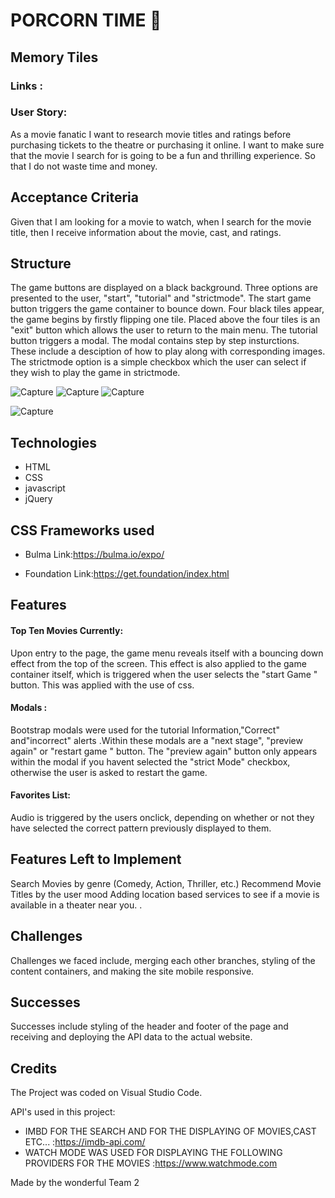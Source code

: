 # PORCORN TIME 🍿
 ## Memory Tiles
 
### Links :

 


### User Story:
As a movie fanatic I want to research movie titles and ratings before purchasing tickets to the theatre or purchasing it online.
I want to make sure that the movie I search for is going to be a fun and thrilling experience.
So that I do not waste time and money.

## Acceptance Criteria
Given that I am looking for a movie to watch, when I search for the movie title, then I receive information about the movie, cast, and ratings.



## Structure

The game buttons are displayed on a black background. Three options are presented to the user, "start", "tutorial" and "strictmode". 
The start game button triggers the game container to bounce down. Four black tiles appear, the game begins by firstly flipping one tile. Placed above the four tiles is an "exit" button which allows the user to return to the main menu. 
The tutorial button triggers a modal. The modal contains step by step insturctions. These include a desciption of how to play along with corresponding images. 
The strictmode option is a simple checkbox which the user can select if they wish to play the game in strictmode. 

![Capture](https://user-images.githubusercontent.com/93087137/153800677-a1912a7e-771b-41a9-a400-4dc9dfa7ed86.PNG)
![Capture](https://user-images.githubusercontent.com/93087137/153800836-9455122f-d909-4269-9adb-a2881b32a0f2.PNG)
![Capture](https://user-images.githubusercontent.com/93087137/153801475-abc9ab1c-350b-414f-aceb-95fba7c3d898.PNG)

![Capture](https://user-images.githubusercontent.com/93087137/153801305-2cf3b39e-ca34-4a90-9e3f-555023673752.PNG)



## Technologies

* HTML
* CSS
* javascript
* jQuery
## CSS Frameworks used
* Bulma  Link:https://bulma.io/expo/
  
* Foundation
  Link:https://get.foundation/index.html

## Features 


#### Top Ten Movies Currently:
Upon entry to the page, the game menu reveals itself with a bouncing down effect from the top of the screen. 
This effect is also applied to the game container itself, which is triggered when the user selects the "start Game " button. 
This was applied with the use of css. 

#### Modals :
Bootstrap modals were used for the tutorial Information,"Correct" and"incorrect" alerts .Within these modals are a "next stage", "preview again" or "restart game " button. The "preview again" button only appears within the modal if you havent selected the "strict Mode" checkbox, otherwise the user is asked to restart the game. 

#### Favorites List:
Audio is triggered by the users onclick, depending on whether or not they have selected the correct pattern previously displayed to them. 




## Features Left to Implement

Search Movies by genre (Comedy, Action, Thriller, etc.)
Recommend Movie Titles by the user mood
Adding location based services to see if a movie is available in a theater near you.
. 


## Challenges
Challenges we faced include, merging each other branches, styling of the content containers, and making the site mobile responsive.

## Successes
Successes include styling of the header and footer of the page and receiving and deploying the API data to the actual website.




## Credits 
The Project was coded on Visual Studio Code. 

API's used in this project:
* IMBD FOR THE SEARCH AND FOR THE DISPLAYING OF MOVIES,CAST ETC...
:https://imdb-api.com/
* WATCH MODE WAS USED FOR DISPLAYING THE FOLLOWING PROVIDERS FOR THE MOVIES 
  :https://www.watchmode.com

Made by the wonderful Team 2



